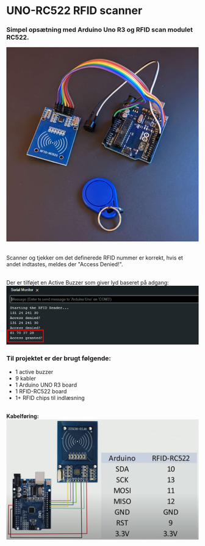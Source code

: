 # UNO-RC522 RFID scanner

### Simpel opsætning med Arduino Uno R3 og RFID scan modulet RC522.<br /> 
![](Assets/Images/R3-RC522-RFID.png)

<br />Scanner og tjekker om det definerede RFID nummer er korrekt, hvis et andet indtastes, meldes der "Access Denied!".

<br />Der er tilføjet en Active Buzzer som giver lyd baseret på adgang:<br />
![](Assets/Images/RC522-terminal.png)

### Til projektet er der brugt følgende:
* 1 active buzzer
* 9 kabler
* 1 Arduino UNO R3 board
* 1 RFID-RC522 board
* 1+ RFID chips til indlæsning

<br /><b>Kabelføring:</b><br />
![](Assets/Images/Wiering.png)
